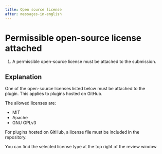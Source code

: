 ```yaml
---
title: Open source license
after: messages-in-english
---
```


# Permissible open-source license attached

1. A permissible open-source license must be attached to the submission.

## Explanation

One of the open-source licenses listed below must be attached to the plugin. This applies to plugins hosted on GitHub.

The allowed licenses are:

- MIT
- Apache
- GNU GPLv3

For plugins hosted on GitHub, a license file must be included in the repository.

You can find the selected license type at the top right of the review window.

